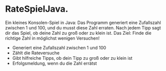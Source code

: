 # RateSpielJava.


Ein kleines Konsolen-Spiel in Java: Das Programm generiert eine Zufallszahl zwischen 1 und 100, und du musst diese Zahl erraten. Nach jedem Tipp sagt dir das Spiel, ob deine Zahl zu groß oder zu klein ist. Das Ziel: Finde die richtige Zahl in möglichst wenigen Versuchen!



- Generiert eine Zufallszahl zwischen 1 und 100
- Zählt die Rateversuche
- Gibt hilfreiche Tipps, ob dein Tipp zu groß oder zu klein ist
- Erfolgsmeldung, wenn du die Zahl errätst



